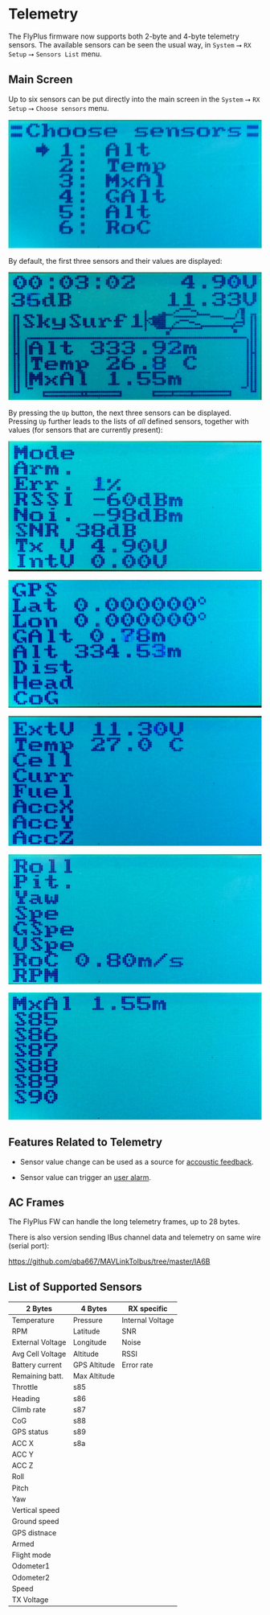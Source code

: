 # Telemetry #

The FlyPlus firmware now supports both 2-byte and 4-byte
telemetry sensors. The available sensors can be seen
the usual way, in `System` ⭢ `RX Setup` ⭢ `Sensors List` menu.

## Main Screen ##

Up to six sensors can be put directly into the main screen
in the `System` ⭢ `RX Setup` ⭢ `Choose sensors` menu.

![Sensors selection](choose-sensors.jpg)

By default, the first three sensors and their values are displayed:

![Main Screen](main-screen-flyplus.jpg)

By pressing the `Up` button, the next three sensors can be displayed.
Pressing `Up` further leads to the lists of _all_ defined sensors,
together with values (for sensors that are currently present):

![Sensors 1](main-sensors-1.jpg)

![Sensors 2](main-sensors-2.jpg)

![Sensors 3](main-sensors-3.jpg)

![Sensors 4](main-sensors-4.jpg)

![Sensors 5](main-sensors-5.jpg)

## Features Related to Telemetry ##

* Sensor value change can be used as a source for [accoustic feedback](Vario).

* Sensor value can trigger an [user alarm](Alarms).


## AC Frames ##

The FlyPlus FW can handle the long telemetry frames, up to 28 bytes.

There is also version sending IBus channel data and telemetry on same wire
(serial port):

https://github.com/qba667/MAVLinkToIbus/tree/master/IA6B


## List of Supported Sensors ##

| 2 Bytes          | 4 Bytes       | RX specific      |
| ---------------- | ------------- | ---------------- |
| Temperature      | Pressure      | Internal Voltage |
| RPM              | Latitude      | SNR              |
| External Voltage | Longitude     | Noise            |
| Avg Cell Voltage | Altitude      | RSSI             |
| Battery current  | GPS Altitude  | Error rate       |
| Remaining batt.  | Max Altitude  |                  |
| Throttle         | s85           |                  |
| Heading          | s86           |                  |
| Climb rate       | s87           |                  |
| CoG              | s88           |                  |
| GPS status       | s89           |                  |
| ACC X            | s8a           |                  |
| ACC Y            |               |                  |
| ACC Z            |               |                  |
| Roll             |               |                  |
| Pitch            |               |                  |
| Yaw              |               |                  |
| Vertical speed   |               |                  |
| Ground speed     |               |                  |
| GPS distnace     |               |                  |
| Armed            |               |                  |
| Flight mode      |               |                  |
| Odometer1        |               |                  |
| Odometer2        |               |                  |
| Speed            |               |                  |
| TX Voltage       |               |                  |



